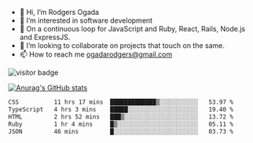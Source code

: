 - 👋 Hi, I’m Rodgers Ogada
- 👀 I’m interested in software development
- 🌱 On a continuous loop for JavaScript and Ruby, React, Rails, Node.js and ExpressJS.
- 💞️ I’m looking to collaborate on projects that touch on the same.
- 📫 How to reach me ogadarodgers@gmail.com

![visitor badge](https://visitor-badge.glitch.me/badge?page_id=ogada-otieno.visitor-badge)

[![Anurag's GitHub stats](https://github-readme-stats.vercel.app/api?username=ogada-otieno)](https://github.com/anuraghazra/github-readme-stats) 
<!--START_SECTION:waka-->

```txt
CSS          11 hrs 17 mins  █████████████▒░░░░░░░░░░░   53.97 %
TypeScript   4 hrs 3 mins    █████░░░░░░░░░░░░░░░░░░░░   19.40 %
HTML         2 hrs 52 mins   ███▒░░░░░░░░░░░░░░░░░░░░░   13.72 %
Ruby         1 hr 4 mins     █▒░░░░░░░░░░░░░░░░░░░░░░░   05.11 %
JSON         46 mins         █░░░░░░░░░░░░░░░░░░░░░░░░   03.73 %
```

<!--END_SECTION:waka-->

<!---
ogada-otieno/ogada-otieno is a ✨ special ✨ repository because its `README.md` (this file) appears on your GitHub profile.
You can click the Preview link to take a look at your changes.
--->
